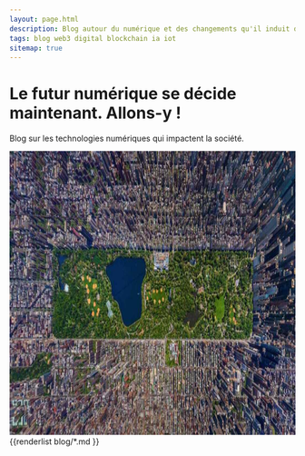 ```yaml
---
layout: page.html
description: Blog autour du numérique et des changements qu'il induit dans la Société
tags: blog web3 digital blockchain ia iot
sitemap: true
---
```

<div class="px-4 pt-5 my-5 text-center border-bottom">
<h1 class="display-4 fw-bold">Le futur numérique se décide maintenant. Allons-y !</h1>
<div class="col-lg-6 mx-auto">
    <p class="lead mb-4">Blog sur les technologies numériques qui impactent la société.</p>
</div>
<div class="overflow-hidden" style="max-height: 30vh;">
    <div class="container px-5">
    <img src="/assets/img/masthead.jpg" class="img-fluid border rounded-3 shadow-lg mb-4" alt="blog" width="700" height="500" loading="lazy">
    </div>
</div>
</div>

<div class="container px-0 px-sm-3">
<div class="list-group gap-sm-2">
{{renderlist blog/*.md }}
<div>
</div>



